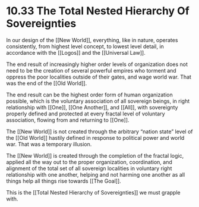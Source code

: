 # 10.33 The Total Nested Hierarchy Of Sovereignties

In our design of the [[New World]], everything, like in nature, operates consistently, from highest level concept, to lowest level detail, in accordance with the [[Logos]] and the [[Universal Law]]. 

The end result of increasingly higher order levels of organization does not need to be the creation of several powerful empires who torment and oppress the poor localities outside of their gates, and wage world war. That was the end of the [[Old World]]. 

The end result can be the highest order form of human organization possible, which is the voluntary association of all sovereign beings, in right relationship with [[One]], [[One Another]], and [[All]], with sovereignty properly defined and protected at every fractal level of voluntary association, flowing from and returning to [[One]]. 

The [[New World]] is not created through the arbitrary “nation state” level of the [[Old World]] hastily defined in response to political power and world war. That was a temporary illusion.

The [[New World]] is created through the completion of the fractal logic, applied all the way out to the proper organization, coordination, and alignment of the total set of all sovereign localities in voluntary right relationship with one another, helping and not harming one another as all things help all things rise towards [[The Goal]]. 

This is the [[Total Nested Hierarchy of Sovereignties]] we must grapple with. 
